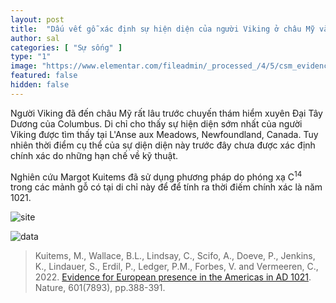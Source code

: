 ```yaml
---
layout: post
title:  "Dấu vết gỗ xác định sự hiện diện của người Viking ở châu Mỹ vào năm 1021"
author: sal
categories: [ "Sự sống" ]
type: "1"
image: "https://www.elementar.com/fileadmin/_processed_/4/5/csm_evidence-for-european-presence-in-the-Americas-in-ad-1021_852efe4971.jpg"
featured: false
hidden: false
---
```


Người Viking đã đến châu Mỹ rất lâu trước chuyến thám hiểm xuyên Đại Tây Dương của Columbus. Di chỉ cho thấy sự hiện diện sớm nhất của người Viking được tìm thấy tại L'Anse aux Meadows, Newfoundland, Canada. Tuy nhiên thời điểm cụ thể của sự diện diện này trước đây chưa được xác định chính xác do những hạn chế về kỹ thuật.

Nghiên cứu Margot Kuitems đã sử dụng phương pháp do phóng xạ C<sup>14</sup> trong các mảnh gỗ có tại di chỉ này để để tính ra thời điếm chính xác là năm 1021. 

![site](https://www.thoughtco.com/thmb/tirK1bPpWK4OwijJLjnB-cfEnZg=/1500x0/filters:no_upscale():max_bytes(150000):strip_icc():format(webp)/lanse_aux_meadows-5b5e04a946e0fb00507af979.jpg)

![data](https://media.springernature.com/full/springer-static/image/art%3A10.1038%2Fs41586-021-03972-8/MediaObjects/41586_2021_3972_Fig1_HTML.png?as=webp)


> Kuitems, M., Wallace, B.L., Lindsay, C., Scifo, A., Doeve, P., Jenkins, K., Lindauer, S., Erdil, P., Ledger, P.M., Forbes, V. and Vermeeren, C., 2022. [Evidence for European presence in the Americas in AD 1021](https://doi.org/10.1038/s41586-021-03972-8). Nature, 601(7893), pp.388-391.





